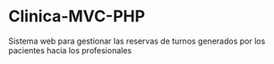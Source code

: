 # Clinica-MVC-PHP
Sistema web para gestionar las reservas de turnos generados por los pacientes hacia los profesionales
